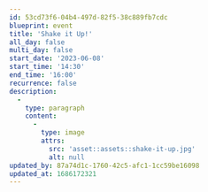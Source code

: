 ```yaml
---
id: 53cd73f6-04b4-497d-82f5-38c889fb7cdc
blueprint: event
title: 'Shake it Up!'
all_day: false
multi_day: false
start_date: '2023-06-08'
start_time: '14:30'
end_time: '16:00'
recurrence: false
description:
  -
    type: paragraph
    content:
      -
        type: image
        attrs:
          src: 'asset::assets::shake-it-up.jpg'
          alt: null
updated_by: 87a74d1c-1760-42c5-afc1-1cc59be16098
updated_at: 1686172321
---
```

